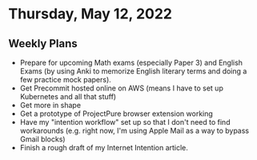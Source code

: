# Thursday, May 12, 2022

## Weekly Plans

- Prepare for upcoming Math exams (especially Paper 3) and English Exams (by using Anki to memorize English literary terms and doing a few practice mock papers).
- Get Precommit hosted online on AWS (means I have to set up Kubernetes and all that stuff)
- Get more in shape
- Get a prototype of ProjectPure browser extension working
- Have my "intention workflow" set up so that I don't need to find workarounds (e.g. right now, I'm using Apple Mail as a way to bypass Gmail blocks)
- Finish a rough draft of my Internet Intention article.
